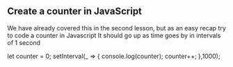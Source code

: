## Create a counter in JavaScript

We have already covered this in the second lesson, but as an easy recap try to code a counter in Javascript
It should go up as time goes by in intervals of 1 second


let counter = 0;
setInterval(_ => {
  console.log(counter);
  counter++;
},1000);